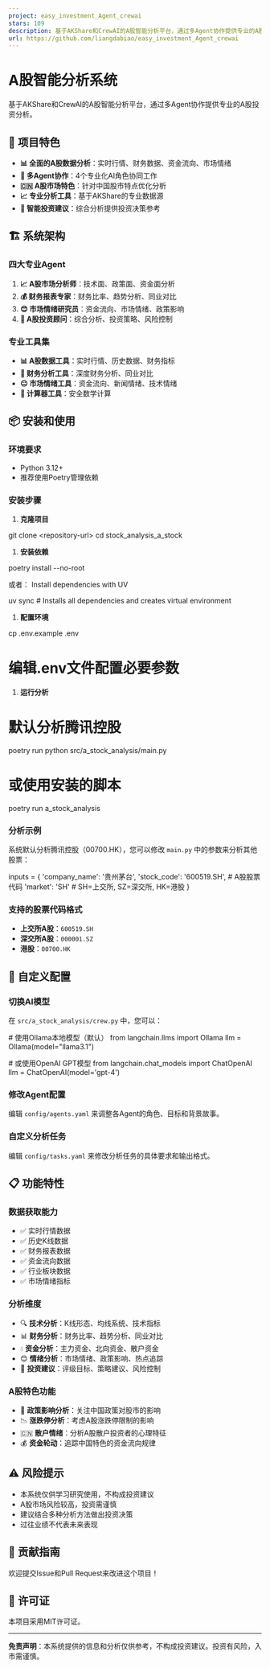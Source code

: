 ```yaml
---
project: easy_investment_Agent_crewai
stars: 109
description: 基于AKShare和CrewAI的A股智能分析平台，通过多Agent协作提供专业的A股投资分析。  🚀 项目特色 📊 全面的A股数据分析：实时行情、财务数据、资金流向、市场情绪 🤖 多Agent协作：4个专业化AI角色协同工作 🇨🇳 A股市场特色：针对中国股市特点优化分析 📈 专业分析工具：基于AKShare的专业数据源 🎯 智能投资建议：综合分析提供投资决策参考
url: https://github.com/liangdabiao/easy_investment_Agent_crewai
---
```


A股智能分析系统
========

基于AKShare和CrewAI的A股智能分析平台，通过多Agent协作提供专业的A股投资分析。

🚀 项目特色
-------

-   **📊 全面的A股数据分析**：实时行情、财务数据、资金流向、市场情绪
-   **🤖 多Agent协作**：4个专业化AI角色协同工作
-   **🇨🇳 A股市场特色**：针对中国股市特点优化分析
-   **📈 专业分析工具**：基于AKShare的专业数据源
-   **🎯 智能投资建议**：综合分析提供投资决策参考

🏗️ 系统架构
--------

### 四大专业Agent

1.  **📈 A股市场分析师**：技术面、政策面、资金面分析
2.  **💰 财务报表专家**：财务比率、趋势分析、同业对比
3.  **😊 市场情绪研究员**：资金流向、市场情绪、政策影响
4.  **💼 A股投资顾问**：综合分析、投资策略、风险控制

### 专业工具集

-   **📊 A股数据工具**：实时行情、历史数据、财务指标
-   **🧮 财务分析工具**：深度财务分析、同业对比
-   **😐 市场情绪工具**：资金流向、新闻情绪、技术情绪
-   **🔢 计算器工具**：安全数学计算

📦 安装和使用
--------

### 环境要求

-   Python 3.12+
-   推荐使用Poetry管理依赖

### 安装步骤

1.  **克隆项目**

git clone <repository-url\>
cd stock\_analysis\_a\_stock

1.  **安装依赖**

poetry install --no-root

或者： Install dependencies with UV

uv sync  # Installs all dependencies and creates virtual environment

1.  **配置环境**

cp .env.example .env
# 编辑.env文件配置必要参数

1.  **运行分析**

# 默认分析腾讯控股
poetry run python src/a\_stock\_analysis/main.py

# 或使用安装的脚本
poetry run a\_stock\_analysis

### 分析示例

系统默认分析腾讯控股（00700.HK），您可以修改 `main.py` 中的参数来分析其他股票：

inputs \= {
    'company\_name': '贵州茅台',
    'stock\_code': '600519.SH',  \# A股股票代码
    'market': 'SH'               \# SH=上交所, SZ=深交所, HK=港股
}

### 支持的股票代码格式

-   **上交所A股**：`600519.SH`
-   **深交所A股**：`000001.SZ`
-   **港股**：`00700.HK`

🔧 自定义配置
--------

### 切换AI模型

在 `src/a_stock_analysis/crew.py` 中，您可以：

\# 使用Ollama本地模型（默认）
from langchain.llms import Ollama
llm \= Ollama(model\="llama3.1")

\# 或使用OpenAI GPT模型
from langchain.chat\_models import ChatOpenAI
llm \= ChatOpenAI(model\='gpt-4')

### 修改Agent配置

编辑 `config/agents.yaml` 来调整各Agent的角色、目标和背景故事。

### 自定义分析任务

编辑 `config/tasks.yaml` 来修改分析任务的具体要求和输出格式。

📋 功能特性
-------

### 数据获取能力

-   ✅ 实时行情数据
-   ✅ 历史K线数据
-   ✅ 财务报表数据
-   ✅ 资金流向数据
-   ✅ 行业板块数据
-   ✅ 市场情绪指标

### 分析维度

-   🔍 **技术分析**：K线形态、均线系统、技术指标
-   📊 **财务分析**：财务比率、趋势分析、同业对比
-   💧 **资金分析**：主力资金、北向资金、散户资金
-   😊 **情绪分析**：市场情绪、政策影响、热点追踪
-   🎯 **投资建议**：评级目标、策略建议、风险控制

### A股特色功能

-   🏢 **政策影响分析**：关注中国政策对股市的影响
-   📉 **涨跌停分析**：考虑A股涨跌停限制的影响
-   🇨🇳 **散户情绪**：分析A股散户投资者的心理特征
-   💰 **资金轮动**：追踪中国特色的资金流向规律

⚠️ 风险提示
-------

-   本系统仅供学习研究使用，不构成投资建议
-   A股市场风险较高，投资需谨慎
-   建议结合多种分析方法做出投资决策
-   过往业绩不代表未来表现

🤝 贡献指南
-------

欢迎提交Issue和Pull Request来改进这个项目！

📄 许可证
------

本项目采用MIT许可证。

* * *

**免责声明**：本系统提供的信息和分析仅供参考，不构成投资建议。投资有风险，入市需谨慎。
